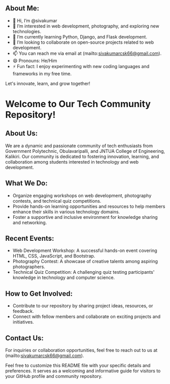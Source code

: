 ## About Me:
- 👋 Hi, I’m @sivakumar
- 👀 I’m interested in web development, photography, and exploring new technologies.
- 🌱 I’m currently learning Python, Django, and Flask development.
- 💞️ I’m looking to collaborate on open-source projects related to web development.
- 📫 You can reach me via email at (mailto:sivakumarcsk66@gmail.com).
- 😄 Pronouns: He/Him
- ⚡ Fun fact: I enjoy experimenting with new coding languages and frameworks in my free time.

Let's innovate, learn, and grow together!



# Welcome to Our Tech Community Repository!

## About Us:
We are a dynamic and passionate community of tech enthusiasts from Government Polytechnic, Obulavaripalli, and JNTUA College of Engineering, Kalikiri. Our community is dedicated to fostering innovation, learning, and collaboration among students interested in technology and web development.

## What We Do:
- Organize engaging workshops on web development, photography contests, and technical quiz competitions.
- Provide hands-on learning opportunities and resources to help members enhance their skills in various technology domains.
- Foster a supportive and inclusive environment for knowledge sharing and networking.

## Recent Events:
- Web Development Workshop: A successful hands-on event covering HTML, CSS, JavaScript, and Bootstrap.
- Photography Contest: A showcase of creative talents among aspiring photographers.
- Technical Quiz Competition: A challenging quiz testing participants' knowledge in technology and computer science.

## How to Get Involved:
- Contribute to our repository by sharing project ideas, resources, or feedback.
- Connect with fellow members and collaborate on exciting projects and initiatives.

## Contact Us:
For inquiries or collaboration opportunities, feel free to reach out to us at (mailto:sivakumarcsk66@gmail.com).


Feel free to customize this README file with your specific details and preferences. It serves as a welcoming and informative guide for visitors to your GitHub profile and community repository.

